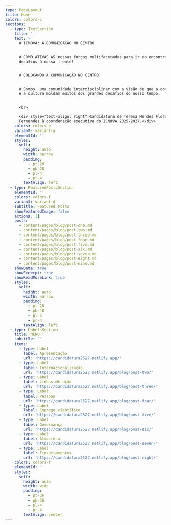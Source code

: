 ```yaml
---
type: PageLayout
title: Home
colors: colors-c
sections:
  - type: TextSection
    title: ''
    text: >
      # ICNOVA: A COMUNICAÇÃO NO CENTRO


      # COMO ATIVAS AS nossas forças multifacetadas para ir ao encontro dos
      desafios à nossa frente?


      # COLOCANDO A COMUNICAÇÃO NO CENTRO.


      # Somos  uma comunidade interdisciplinar com a visão de que a comunicação
      e a cultura moldam muitos dos grandes desafios do nosso tempo.


      <br>

      <div style="text-align: right">Candidatura de Teresa Mendes Flores e Carla
      Fernandes à coordenação executiva do ICNOVA 2025-2027.</div>
    colors: colors-b
    variant: variant-a
    elementId: ''
    styles:
      self:
        height: auto
        width: narrow
        padding:
          - pt-28
          - pb-28
          - pl-4
          - pr-4
        textAlign: left
  - type: FeaturedPostsSection
    elementId: ''
    colors: colors-f
    variant: variant-d
    subtitle: Featured Posts
    showFeaturedImage: false
    actions: []
    posts:
      - content/pages/blog/post-one.md
      - content/pages/blog/post-two.md
      - content/pages/blog/post-three.md
      - content/pages/blog/post-four.md
      - content/pages/blog/post-five.md
      - content/pages/blog/post-six.md
      - content/pages/blog/post-seven.md
      - content/pages/blog/post-eight.md
      - content/pages/blog/post-nine.md
    showDate: true
    showExcerpt: true
    showReadMoreLink: true
    styles:
      self:
        height: auto
        width: narrow
        padding:
          - pt-28
          - pb-48
          - pl-4
          - pr-4
        textAlign: left
  - type: LabelsSection
    title: MENU
    subtitle: ''
    items:
      - type: Label
        label: Apresentação
        url: 'https://candidatura2527.netlify.app/'
      - type: Label
        label: Internacionalização
        url: 'https://candidatura2527.netlify.app/blog/post-two/'
      - type: Label
        label: Linhas de ação
        url: 'https://candidatura2527.netlify.app/blog/post-three/'
      - type: Label
        label: Pessoas
        url: 'https://candidatura2527.netlify.app/blog/post-four/'
      - type: Label
        label: Emprego científico
        url: 'https://candidatura2527.netlify.app/blog/post-five/'
      - type: Label
        label: Governança
        url: 'https://candidatura2527.netlify.app/blog/post-six/'
      - type: Label
        label: Atmosfera
        url: 'https://candidatura2527.netlify.app/blog/post-seven/'
      - type: Label
        label: Financiamentos
        url: 'https://candidatura2527.netlify.app/blog/post-eight/'
    colors: colors-f
    elementId: ''
    styles:
      self:
        height: auto
        width: wide
        padding:
          - pt-36
          - pb-36
          - pl-4
          - pr-4
        textAlign: center
---
```

